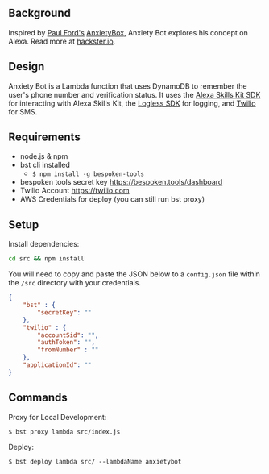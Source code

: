 ## Background

Inspired by [Paul Ford's](https://twitter.com/ftrain) [AnxietyBox](http://anxietybox.com/), Anxiety Bot explores his concept on Alexa.  Read more at [hackster.io](https://www.hackster.io/michael-myers/anxiety-bot-let-a-robot-take-care-of-them-for-you-8f915d).
  
## Design

Anxiety Bot is a Lambda function that uses DynamoDB to remember the user's phone number and verification status.  It uses the [Alexa Skills Kit SDK](https://github.com/alexa/alexa-skills-kit-sdk-for-nodejs) for interacting with Alexa Skills Kit, the [Logless SDK](https://bespoken.tools/logless) for logging, and [Twilio](https://www.twilio.com/) for SMS.     

## Requirements

* node.js & npm
* bst cli installed
  * `$ npm install -g bespoken-tools`
* bespoken tools secret key https://bespoken.tools/dashboard
* Twilio Account https://twilio.com
* AWS Credentials for deploy (you can still run bst proxy)

## Setup

Install dependencies:
```bash
cd src && npm install
```

You will need to copy and paste the JSON below to a `config.json` file within the `/src` directory with your credentials.

```json
{
    "bst" : {
        "secretKey": ""
    },
    "twilio" : {
        "accountSid": "",
        "authToken": "",
        "fromNumber" : ""
    },
    "applicationId": ""
}
```

## Commands

Proxy for Local Development:

```
$ bst proxy lambda src/index.js
```

Deploy:
```
$ bst deploy lambda src/ --lambdaName anxietybot
```
